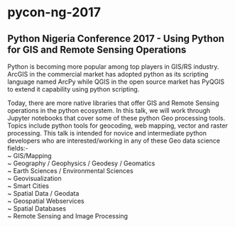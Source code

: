 # pycon-ng-2017
<h2>Python Nigeria Conference 2017 - Using Python for GIS and Remote Sensing Operations</h2>

Python is becoming more popular among top players in GIS/RS industry. ArcGIS in the commercial market has adopted python as its scripting language named ArcPy while QGIS in the open source market has PyQGIS to extend it capability using python scripting.

Today, there are more native libraries that offer GIS and Remote Sensing operations in the python ecosystem. In this talk, we will work through Jupyter notebooks that cover some of these python Geo processing tools. Topics include python tools for geocoding, web mapping, vector and raster processing. This talk is intended for novice and intermediate python developers who are interested/working in any of these Geo data science fields:- <br />
~ GIS/Mapping <br />
~ Geography / Geophysics / Geodesy / Geomatics <br />
~ Earth Sciences / Environmental Sciences <br />
~ Geovisualization <br />
~ Smart Cities <br />
~ Spatial Data / Geodata <br />
~ Geospatial Webservices <br />
~ Spatial Databases <br />
~ Remote Sensing and Image Processing
